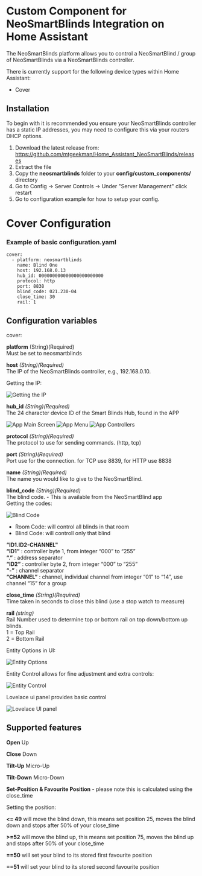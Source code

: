 # Custom Component for NeoSmartBlinds Integration on Home Assistant

The NeoSmartBlinds platform allows you to control a NeoSmartBlind / group of NeoSmartBlinds via a NeoSmartBlinds controller.

There is currently support for the following device types within Home Assistant:

-   Cover

## Installation

To begin with it is recommended you ensure your NeoSmartBlinds controller has a static IP addresses, you may need to configure this via your routers DHCP options.

1. Download the latest release from: https://github.com/mtgeekman/Home_Assistant_NeoSmartBlinds/releases
2. Extract the file
3. Copy the **neosmartblinds** folder to your **config/custom_components/** directory
4. Go to Config -> Server Controls -> Under "Server Management" click restart
5. Go to configuration example for how to setup your config.


# Cover Configuration 

### Example of basic configuration.yaml
```
cover:
  - platform: neosmartblinds
    name: Blind One
    host: 192.168.0.13
    hub_id: 000000000000000000000000
    protocol: http
    port: 8838
    blind_code: 021.230-04
    close_time: 30
    rail: 1
```

## Configuration variables

cover:

**platform** (String)(Required) <br>
Must be set to neosmartblinds

**host** _(String)(Required)_<br>
The IP of the NeoSmartBlinds controller, e.g., 192.168.0.10.

Getting the IP:

![Getting the IP](doc_images/app_controller_ip.jpg)



**hub_id** _(String)(Required)_<br>
The 24 character device ID of the Smart Blinds Hub, found in the APP

![App Main Screen](doc_images/app_main_window.jpg)
![App Menu](doc_images/app_menu.jpg)
![App Controllers](doc_images/app_controllers.jpg)

**protocol** _(String)(Required)_<br>
The protocol to use for sending commands. (http, tcp)

**port** _(String)(Required)_<br>
Port use for the connection.  for TCP use 8839, for HTTP use 8838

**name** _(String)(Required)_<br>
The name you would like to give to the NeoSmartBlind.

**blind_code** _(String)(Required)_<br>
The blind code. - This is available from the NeoSmartBlind app<br>
Getting the codes: 

![Blind Code](doc_images/app_blind_codes.jpg)

- Room Code: will control all blinds in that room
- Blind Code: will controll only that blind

**“​ID1.ID2-CHANNEL"**<br>
**“ID1”** : controller byte 1, from integer “000” to “255”<br>
**“.”** : address separator<br>
**“ID2”** : controller byte 2, from integer “000” to “255”<br>
**“-”** : channel separator<br>
**“CHANNEL”** : channel, individual channel from integer “01” to “14”, use channel “15” for a group

**close_time** _(String)(Required)_<br>
Time taken in seconds to close this blind (use a stop watch to measure)

**rail** _(string)_<br>
Rail Number used to determine top or bottom rail on top down/bottom up blinds. <br>
1 = Top Rail<br>
2 = Bottom Rail

Entity Options in UI:

![Entity Options](doc_images/EntityOptions.JPG)

Entity Control allows for fine adjustment and extra controls:

![Entity Control](doc_images/EntityControl.JPG)

Lovelace ui panel provides basic control

![Lovelace UI panel](doc_images/Lovelace_UI_Panel.JPG)

## Supported features

**Open**
Up

**Close**
Down

**Tilt-Up**
Micro-Up

**Tilt-Down**
Micro-Down

**Set-Position & Favourite Position** - please note this is calculated using the close_time

   Setting the position: 
   
   **<= 49** will move the blind down, this means set position 25, moves the blind down and stops after 50% of your close_time
      
   **>=52** will move the blind up, this means set position 75, moves the blind up and stops after 50% of your close_time
   
   **==50** will set your blind to its stored first favourite position 

   **==51** will set your blind to its stored second favourite position 

   

